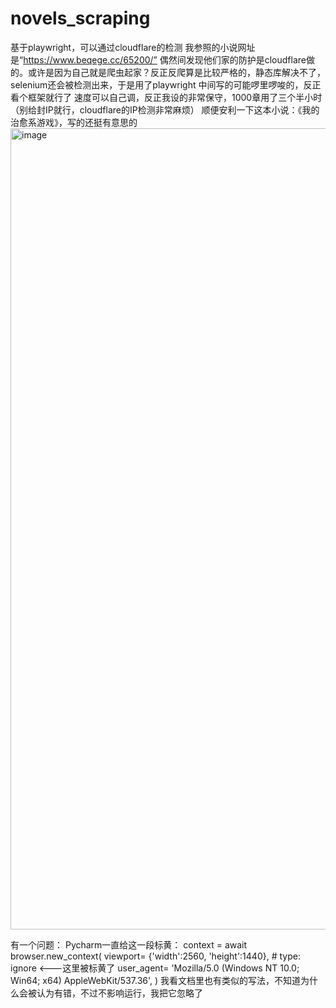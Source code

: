# novels_scraping
基于playwright，可以通过cloudflare的检测
我参照的小说网址是“https://www.beqege.cc/65200/”
偶然间发现他们家的防护是cloudflare做的。或许是因为自己就是爬虫起家？反正反爬算是比较严格的，静态库解决不了，selenium还会被检测出来，于是用了playwright
中间写的可能啰里啰唆的，反正看个框架就行了
速度可以自己调，反正我设的非常保守，1000章用了三个半小时（别给封IP就行，cloudflare的IP检测非常麻烦）
顺便安利一下这本小说：《我的治愈系游戏》，写的还挺有意思的
<img width="2272" height="1282" alt="image" src="https://github.com/user-attachments/assets/65c943fa-e395-421e-ab68-7cff2292dc2d" />


有一个问题：
Pycharm一直给这一段标黄：
context = await browser.new_context(
        viewport= {'width':2560, 'height':1440},  # type: ignore <---这里被标黄了
        user_agent= 'Mozilla/5.0 (Windows NT 10.0; Win64; x64) AppleWebKit/537.36',
    )
我看文档里也有类似的写法，不知道为什么会被认为有错，不过不影响运行，我把它忽略了
